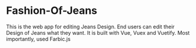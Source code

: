 # Fashion-Of-Jeans
 This is the web app for editing Jeans Design. End users can edit their Design of Jeans what they want. It is built with Vue, Vuex and Vuetify. Most importantly, used Farbic.js
